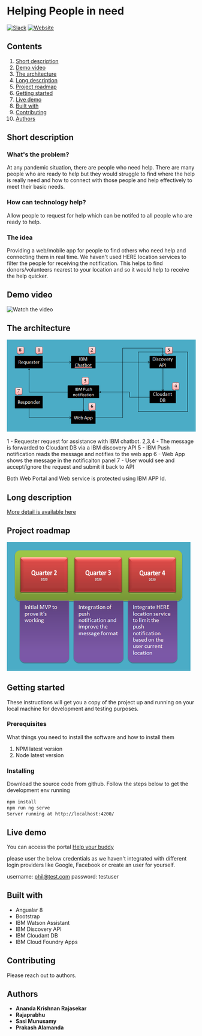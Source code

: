 # Helping People in need

[![Slack](https://img.shields.io/badge/Join-Slack-blue)](https://callforcode.org/slack) [![Website](https://img.shields.io/badge/View-Website-blue)](https://helpbuddy.eu-gb.mybluemix.net/)

## Contents

1. [Short description](#short-description)
1. [Demo video](#demo-video)
1. [The architecture](#the-architecture)
1. [Long description](#long-description)
1. [Project roadmap](#project-roadmap)
1. [Getting started](#getting-started)
1. [Live demo](#live-demo)
1. [Built with](#built-with)
1. [Contributing](#contributing)
1. [Authors](#authors)

## Short description

### What's the problem?

At any pandemic situation, there are people who need help. There are many people who are ready to help but they would struggle to find where the help is really need and how to connect with those people and help effectively to meet their basic needs.

### How can technology help?

Allow people to request for help which can be notifed to all people who are ready to help.

### The idea

Providing a web/mobile app for people to find others who need help and connecting them in real time.
We haven't used HERE location services to filter the people for receiving the notification.
This helps to find donors/volunteers nearest to your location and so it would help to receive the help quicker.

## Demo video

![Watch the video](https://youtu.be/ZjiMPW72UA4)

## The architecture

![Architecture](https://github.com/prakashalamanda/HelpBuddy/blob/master/Architecture.PNG)

1 - Requester request for assistance with IBM chatbot.
2,3,4 - The message is forwarded to Cloudant DB via a IBM discovery API
5 - IBM Push notification reads the message and notifies to the web app
6 - Web App shows the message in the notificaiton panel
7 - User would see and accept/ignore the request and submit it back to API

Both Web Portal and Web service is protected using IBM APP Id.

## Long description

[More detail is available here](https://github.com/prakashalamanda/HelpBuddy/blob/master/description.md)

## Project roadmap

![Roadmap](https://github.com/prakashalamanda/HelpBuddy/blob/master/Roadmap.PNG)

## Getting started

These instructions will get you a copy of the project up and running on your local machine for development and testing purposes. 

### Prerequisites

What things you need to install the software and how to install them

1. NPM latest version 
2. Node latest version

### Installing
Download the source code from github.
Follow the steps below to get the development env running


```node
npm install
npm run ng serve
Server running at http://localhost:4200/
```

## Live demo

You can access the portal [Help your buddy](https://helpbuddy.eu-gb.mybluemix.net/)

please user the below credentials as we haven't integrated with different login providers like Google, Facebook or create an user for yourself.

username: phil@test.com 
password: testuser

## Built with

* Angualar 8
* Bootstrap
* IBM Watson Assistant
* IBM Discovery API
* IBM Cloudant DB
* IBM Cloud Foundry Apps

## Contributing

Please reach out to authors.

## Authors

* **Ananda Krishnan Rajasekar** 
* **Rajaprabhu** 
* **Sasi Munusamy** 
* **Prakash Alamanda** 
